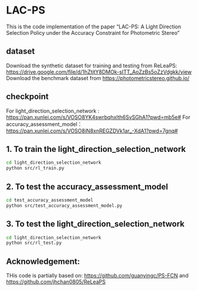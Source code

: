 # LAC-PS
This is the code implementation of the paper “LAC-PS: A Light Direction Selection Policy under the Accuracy Constraint for Photometric Stereo”

## dataset
Download the synthetic dataset for training and testing from ReLeaPS: https://drive.google.com/file/d/1hZtjtY8DMOk-sITT_AoZzBs5oZzVdgkk/view
Download the benchmark dataset from https://photometricstereo.github.io/

## checkpoint
For light_direction_selection_network :  https://pan.xunlei.com/s/VOSO8YK4swrbqhxlth6SvSGhA1?pwd=mb5e#
For accuracy_assessment_model：   https://pan.xunlei.com/s/VOSO8iN8xnREGZDVk1ar_-XdA1?pwd=7gnq#


## 1. To train the light_direction_selection_network
```bash
cd light_direction_selection_network
python src/rl_train.py
```

## 2. To test the accuracy_assessment_model
```bash
cd test_accuracy_assessment_model
python src/test_accuracy_assessment_model.py
```

## 3. To test the light_direction_selection_network
```bash
cd light_direction_selection_network
python src/rl_test.py
```

## Acknowledgement:
THis code is partially based on: https://github.com/guanyingc/PS-FCN and https://github.com/jhchan0805/ReLeaPS
